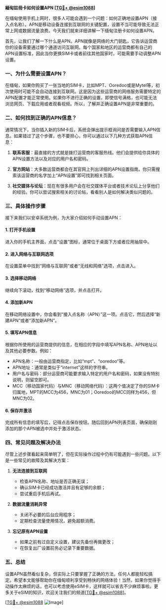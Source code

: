 **緬甸註冊卡如何设置APN [[TG💪+ @esim1088](https://t.me/s/esim1088)]**

在缅甸使用手机上网时，很多人可能会遇到一个问题：如何正确地设置APN（接入点名称）。APN是移动设备连接到互联网的关键配置，设置不当可能导致无法正常上网或数据流量浪费。今天我们就来详细讲解一下缅甸注册卡如何设置APN。

首先，让我们了解一下什么是APN。APN就像是网络的大门钥匙，它告诉运营商你的设备需要通过哪个通道访问互联网。每个国家和地区的运营商都有自己的APN设置标准，因此当你更换SIM卡或者前往其他国家时，可能需要手动调整APN设置。

### 一、为什么需要设置APN？

在缅甸，如果你购买了一张当地的SIM卡，比如MPT、Ooredoo或是Mytel等，初次使用时可能不会自动连接到互联网。这是因为这些运营商的网络服务需要特定的APN配置才能正常使用。如果你不进行正确的设置，即使信号满格，也可能无法浏览网页、下载应用或者观看视频。所以，了解并正确设置APN是非常重要的。

### 二、如何找到正确的APN信息？

通常情况下，当你插入新的SIM卡后，系统会弹出提示框询问是否需要输入APN信息。如果错过了这个步骤，也不要担心，你可以通过以下几种方式获取APN信息：

1. **联系客服**：最直接的方式就是拨打运营商的客服热线。他们会提供给你具体的APN设置方法以及对应的用户名和密码。
   
2. **官方网站**：大多数运营商都会在其官网上列出详细的APN设置指南。你只需搜索该运营商的名字加上“APN设置”即可找到相关页面。

3. **社交媒体与论坛**：现在有很多用户会在社交媒体平台或者技术论坛上分享他们的经验。你可以尝试搜索相关的讨论帖，看看别人是如何解决类似问题的。

### 三、具体操作步骤

接下来我们以安卓系统为例，为大家介绍如何手动设置APN：

#### 1. 打开手机设置
进入你的手机主界面，点击“设置”图标，通常位于桌面下方或者应用抽屉中。

#### 2. 进入网络与互联网选项
在设置菜单中找到“网络与互联网”或者“无线和网络”选项，点击进入。

#### 3. 选择移动网络
继续向下滚动，找到“移动网络”选项，并点击打开。

#### 4. 添加新APN
在移动网络设置中，你会看到“接入点名称（APN）”这一项。点击它，然后选择“新建APN”或者“添加新APN”。

#### 5. 填写APN信息
根据你所使用的运营商提供的信息，在相应的字段中填写APN名称、APN地址以及其他必要参数。例如：
- APN名称：一般由运营商指定，比如“mpt”、“ooredoo”等。
- APN地址：通常是类似于“internet”这样的字符串。
- 用户名与密码：部分运营商可能要求输入特定的用户名和密码，如果没有特别说明，则留空即可。
- MCC（移动国家代码）与MNC（移动网络代码）：这两个值决定了你的SIM卡归属地，MPT的MCC为456，MNC为01；Ooredoo的MCC同样为456，但MNC为02。

#### 6. 保存并激活
完成所有信息的填写后，记得点击保存按钮。随后回到APN列表页面，确保刚刚添加的那个APN被选中并处于激活状态。

### 四、常见问题及解决办法

尽管上述步骤看起来简单明了，但在实际操作过程中仍有可能遇到一些问题。以下是一些常见的故障及其解决方案：

1. **无法连接到互联网**
   - 检查APN名称、地址是否正确无误；
   - 确认SIM卡已经成功激活并且有足够的余额；
   - 尝试重启手机后再试。

2. **数据流量消耗异常**
   - 关闭不必要的后台应用程序；
   - 定期检查流量使用情况，避免超额消费。

3. **忘记原有APN设置**
   - 如果之前有过自定义设置，建议先备份再做更改；
   - 在恢复出厂设置前务必记录下重要数据。

### 五、总结

设置APN虽然看似复杂，但实际上只要掌握了正确的方法，任何人都能轻松搞定。希望本文能够帮助你在缅甸顺利享受到畅快的网络体验！当然，如果你觉得手动操作太麻烦的话，也可以考虑使用eSIM卡，这样就可以省去不少麻烦事啦。更多关于eSIM的知识，欢迎关注我们的频道[[TG💪+ @esim1088](https://t.me/s/esim1088)]。

[[TG💪+ @esim1088](https://t.me/s/esim1088) ![Image](https://i.postimg.cc/4NQfJmqS/Snipaste-2025-05-13-00-14-12.png)]